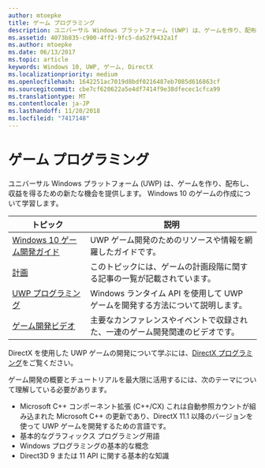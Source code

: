 ```yaml
---
author: mtoepke
title: ゲーム プログラミング
description: ユニバーサル Windows プラットフォーム (UWP) は、ゲームを作り、配布し、収益を得るための新たな機会を提供します。 新しいゲームの開始または既存のゲームの移植について説明します。
ms.assetid: 4073b835-c900-4ff2-9fc5-da52f9432a1f
ms.author: mtoepke
ms.date: 06/13/2017
ms.topic: article
keywords: Windows 10, UWP, ゲーム, DirectX
ms.localizationpriority: medium
ms.openlocfilehash: 1642251ac7019d8bdf0216487eb7085d616863cf
ms.sourcegitcommit: cbe7cf620622a5e4df7414f9e38dfecec1cfca99
ms.translationtype: MT
ms.contentlocale: ja-JP
ms.lasthandoff: 11/20/2018
ms.locfileid: "7417148"
---
```

# <a name="game-programming"></a>ゲーム プログラミング

ユニバーサル Windows プラットフォーム (UWP) は、ゲームを作り、配布し、収益を得るための新たな機会を提供します。 Windows 10 のゲームの作成について学習します。

| トピック | 説明 |
|---------------------------------------------------------------------------------------------------------------------------------------------------|-------------------------------------------------------------------------------------------------------------------------------------------------------------------------------------------------------------------------------------------------------------------------------------------------------------------------------------------------------------------------------------------------------------------------------------------------------------------------------|
| [Windows 10 ゲーム開発ガイド](e2e.md) | UWP ゲーム開発のためのリソースや情報を網羅したガイドです。 |
| [計画](planning.md) | このトピックには、ゲームの計画段階に関する記事の一覧が記載されています。 |
| [UWP プログラミング](uwp-programming.md) | Windows ランタイム API を使用して UWP ゲームを開発する方法について説明します。 |
| [ゲーム開発ビデオ](game-development-videos.md) | 主要なカンファレンスやイベントで収録された、一連のゲーム開発関連のビデオです。 |

DirectX を使用した UWP ゲームの開発について学ぶには、[DirectX プログラミング](directx-programming.md)をご覧ください。

ゲーム開発の概要とチュートリアルを最大限に活用するには、次のテーマについて理解している必要があります。

-   Microsoft C++ コンポーネント拡張 (C++/CX) これは自動参照カウントが組み込まれた Microsoft C++ の更新であり、DirectX 11.1 以降のバージョンを使って UWP ゲームを開発するための言語です。
-   基本的なグラフィックス プログラミング用語
-   Windows プログラミングの基本的な概念
-   Direct3D 9 または 11 API に関する基本的な知識

 

 




